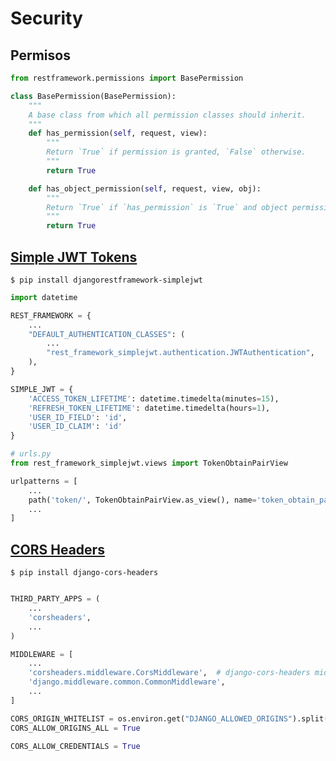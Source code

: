 # Security

## Permisos

```py
from restframework.permissions import BasePermission

class BasePermission(BasePermission):
    """
    A base class from which all permission classes should inherit.
    """
    def has_permission(self, request, view):
        """
        Return `True` if permission is granted, `False` otherwise.
        """
        return True

    def has_object_permission(self, request, view, obj):
        """
        Return `True` if `has_permission` is `True` and object permission is granted, `False` otherwise.
        """
        return True
```

## [Simple JWT Tokens](https://django-rest-framework-simplejwt.readthedocs.io/en/latest/getting_started.html)

    $ pip install djangorestframework-simplejwt

```py
import datetime

REST_FRAMEWORK = {
    ...
    "DEFAULT_AUTHENTICATION_CLASSES": (
        ...
        "rest_framework_simplejwt.authentication.JWTAuthentication",
    ),
}

SIMPLE_JWT = {
    'ACCESS_TOKEN_LIFETIME': datetime.timedelta(minutes=15),
    'REFRESH_TOKEN_LIFETIME': datetime.timedelta(hours=1),
    'USER_ID_FIELD': 'id',
    'USER_ID_CLAIM': 'id'
}
```

```py
# urls.py
from rest_framework_simplejwt.views import TokenObtainPairView

urlpatterns = [
    ...
    path('token/', TokenObtainPairView.as_view(), name='token_obtain_pair'),
    ...
]

```

## [CORS Headers](https://pypi.org/project/django-cors-headers/)

    $ pip install django-cors-headers

```py

THIRD_PARTY_APPS = (
    ...
    'corsheaders',
    ...
)

MIDDLEWARE = [
    ...
    'corsheaders.middleware.CorsMiddleware',  # django-cors-headers middleware
    'django.middleware.common.CommonMiddleware',
    ...
]

CORS_ORIGIN_WHITELIST = os.environ.get("DJANGO_ALLOWED_ORIGINS").split(' ')
CORS_ALLOW_ORIGINS_ALL = True

CORS_ALLOW_CREDENTIALS = True
```
